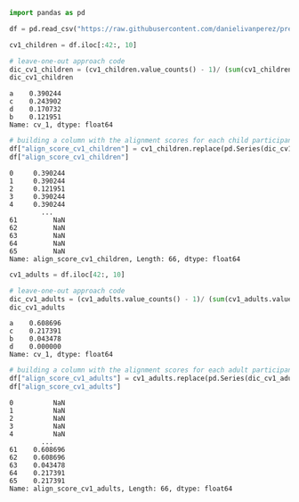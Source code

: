```python
import pandas as pd 

df = pd.read_csv("https://raw.githubusercontent.com/danielivanperez/pre_reg_replication_study2_children_adults/main/study_2_children_adult_alignment_(06.12.2022).csv")
```


```python
cv1_children = df.iloc[:42:, 10]
```


```python
# leave-one-out approach code
dic_cv1_children = (cv1_children.value_counts() - 1)/ (sum(cv1_children.value_counts())-1) # eliminando una respuesta "leave-one-out approach"
dic_cv1_children 
```




    a    0.390244
    c    0.243902
    d    0.170732
    b    0.121951
    Name: cv_1, dtype: float64




```python
# building a column with the alignment scores for each child participant
df["align_score_cv1_children"] = cv1_children.replace(pd.Series(dic_cv1_children))
df["align_score_cv1_children"]
```




    0     0.390244
    1     0.390244
    2     0.121951
    3     0.390244
    4     0.390244
            ...   
    61         NaN
    62         NaN
    63         NaN
    64         NaN
    65         NaN
    Name: align_score_cv1_children, Length: 66, dtype: float64




```python
cv1_adults = df.iloc[42:, 10]
```


```python
# leave-one-out approach code
dic_cv1_adults = (cv1_adults.value_counts() - 1)/ (sum(cv1_adults.value_counts())-1) # eliminando una respuesta "leave-one-out approach"
dic_cv1_adults
```




    a    0.608696
    c    0.217391
    b    0.043478
    d    0.000000
    Name: cv_1, dtype: float64




```python
# building a column with the alignment scores for each adult participant
df["align_score_cv1_adults"] = cv1_adults.replace(pd.Series(dic_cv1_adults))
df["align_score_cv1_adults"]
```




    0          NaN
    1          NaN
    2          NaN
    3          NaN
    4          NaN
            ...   
    61    0.608696
    62    0.608696
    63    0.043478
    64    0.217391
    65    0.217391
    Name: align_score_cv1_adults, Length: 66, dtype: float64




```python

```
